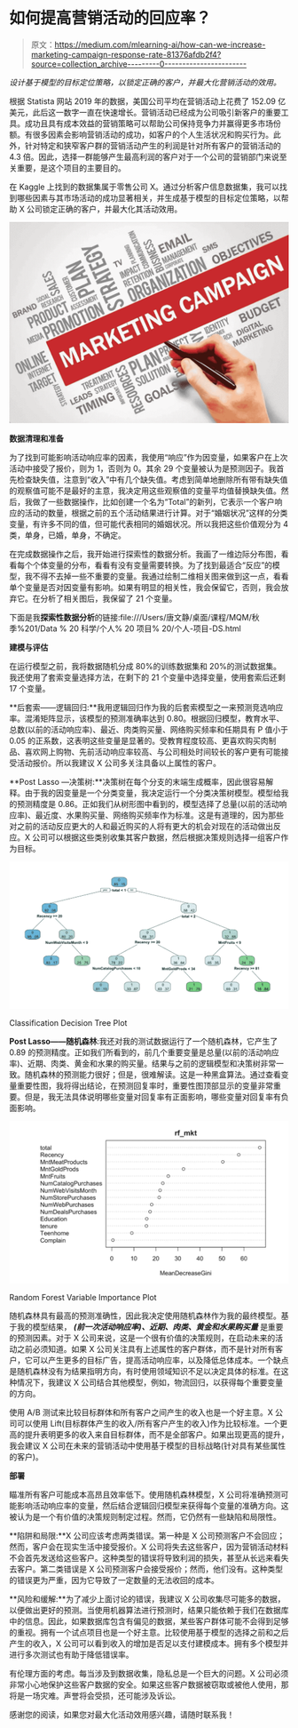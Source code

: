 # 如何提高营销活动的回应率？

> 原文：<https://medium.com/mlearning-ai/how-can-we-increase-marketing-campaign-response-rate-81376afdb2f4?source=collection_archive---------0----------------------->

*设计基于模型的目标定位策略，以锁定正确的客户，并最大化营销活动的效用。*

根据 Statista 网站 2019 年的数据，美国公司平均在营销活动上花费了 152.09 亿美元，此后这一数字一直在快速增长。营销活动已经成为公司吸引新客户的重要工具。成功且具有成本效益的营销策略可以帮助公司保持竞争力并赢得更多市场份额。有很多因素会影响营销活动的成功，如客户的个人生活状况和购买行为。此外，针对特定和狭窄客户群的营销活动产生的利润是针对所有客户的营销活动的 4.3 倍。因此，选择一群能够产生最高利润的客户对于一个公司的营销部门来说至关重要，是这个项目的主要目的。

在 Kaggle 上找到的数据集属于零售公司 X。通过分析客户信息数据集，我可以找到哪些因素与其市场活动的成功显著相关，并生成基于模型的目标定位策略，以帮助 X 公司锁定正确的客户，并最大化其活动效用。

![](img/712dc7c8eb93073f8b828f850b8aae95.png)

**数据清理和准备**

为了找到可能影响活动响应率的因素，我使用“响应”作为因变量，如果客户在上次活动中接受了报价，则为 1，否则为 0。其余 29 个变量被认为是预测因子。我首先检查缺失值，注意到“收入”中有几个缺失值。考虑到简单地删除所有带有缺失值的观察值可能不是最好的主意，我决定用这些观察值的变量平均值替换缺失值。然后，我做了一些数据操作，比如创建一个名为“Total”的新列，它表示一个客户响应的活动的数量，根据之前的五个活动结果进行计算。对于“婚姻状况”这样的分类变量，有许多不同的值，但可能代表相同的婚姻状况。所以我把这些价值观分为 4 类，单身，已婚，单身，不确定。

在完成数据操作之后，我开始进行探索性的数据分析。我画了一维边际分布图，看看每个个体变量的分布，看看有没有变量需要转换。为了找到最适合“反应”的模型，我不得不去掉一些不重要的变量。我通过绘制二维相关图来做到这一点，看看单个变量是否对因变量有影响。如果有明显的相关性，我会保留它，否则，我会放弃它。在分析了相关图后，我保留了 21 个变量。

下面是我**探索性数据分析**的链接:file:///Users/唐文静/桌面/课程/MQM/秋季%201/Data % 20 科学/个人% 20 项目% 20/个人-项目-DS.html

**建模与评估**

在运行模型之前，我将数据随机分成 80%的训练数据集和 20%的测试数据集。我还使用了套索变量选择方法，在剩下的 21 个变量中选择变量，使用套索后还剩 17 个变量。

**后套索——逻辑回归:**我用逻辑回归作为我的后套索模型之一来预测竞选响应率。混淆矩阵显示，该模型的预测准确率达到 0.80。根据回归模型，教育水平、总数(以前的活动响应率)、最近、肉类购买量、网络购买频率和任期具有 P 值小于 0.05 的正系数，这表明这些变量是显著的。受教育程度较高、更喜欢购买肉制品、喜欢网上购物、先前活动响应率较高、与公司相处时间较长的客户更有可能接受活动报价。所以我建议 X 公司多关注具备以上属性的客户。

**Post Lasso —决策树:**决策树在每个分支的末端生成概率，因此很容易解释。由于我的因变量是一个分类变量，我决定运行一个分类决策树模型。模型给我的预测精度是 0.86。正如我们从树形图中看到的，模型选择了总量(以前的活动响应率)、最近度、水果购买量、网络购买频率作为标准。这是有道理的，因为那些对之前的活动反应更大的人和最近购买的人将有更大的机会对现在的活动做出反应。X 公司可以根据这些类别收集其客户数据，然后根据决策规则选择一组客户作为目标。

![](img/5b19759efc5d6cae473f609d0521fd3b.png)

Classification Decision Tree Plot

**Post Lasso——随机森林**:我还对我的测试数据运行了一个随机森林，它产生了 0.89 的预测精度。正如我们所看到的，前几个重要变量是总量(以前的活动响应率)、近期、肉类、黄金和水果的购买量。结果与之前的逻辑模型和决策树非常一致。随机森林的预测能力很好；但是，很难解读。这是一种黑盒算法。通过查看变量重要性图，我将得出结论，在预测回复率时，重要性图顶部显示的变量非常重要。但是，我无法具体说明哪些变量对回复率有正面影响，哪些变量对回复率有负面影响。

![](img/e4ec35481b995496bcad37d139c6eded.png)

Random Forest Variable Importance Plot

随机森林具有最高的预测准确性，因此我决定使用随机森林作为我的最终模型。基于我的模型结果， ***(前一次活动响应率)、近期、肉类、黄金和水果购买量*** 是重要的预测因素。对于 X 公司来说，这是一个很有价值的决策规则，在启动未来的活动之前必须知道。如果 X 公司关注具有上述属性的客户群体，而不是针对所有客户，它可以产生更多的目标广告，提高活动响应率，以及降低总体成本。一个缺点是随机森林没有为结果指明方向，有时使用领域知识不足以决定具体的标准。在这种情况下，我建议 X 公司结合其他模型，例如，物流回归，以获得每个重要变量的方向。

使用 A/B 测试来比较目标群体和所有客户之间产生的收入也是一个好主意。X 公司可以使用 Lift(目标群体产生的收入/所有客户产生的收入)作为比较标准。一个更高的提升表明更多的收入来自目标群体，而不是全部客户。如果出现更高的提升，我会建议 X 公司在未来的营销活动中使用基于模型的目标战略(针对具有某些属性的客户)。

**部署**

瞄准所有客户可能成本高昂且效率低下。使用随机森林模型，X 公司将准确预测可能影响活动响应率的变量，然后结合逻辑回归模型来获得每个变量的准确方向。这被认为是一个有价值的决策规则制定过程。然而，它仍然有一些缺陷和局限性。

**陷阱和局限:**X 公司应该考虑两类错误。第一种是 X 公司预测客户不会回应；然而，客户会在现实生活中接受报价。X 公司将失去这些客户，因为营销活动材料不会首先发送给这些客户。这种类型的错误将导致利润的损失，甚至从长远来看失去客户。第二类错误是 X 公司预测客户会接受报价；然而，他们没有。这种类型的错误更为严重，因为它导致了一定数量的无法收回的成本。

**风险和缓解:**为了减少上面讨论的错误，我建议 X 公司收集尽可能多的数据，以便做出更好的预测。当使用机器算法进行预测时，结果只能依赖于我们在数据库中的信息。因此，如果数据库包含有偏见的数据，某些客户群体可能不会得到足够的重视。拥有一个试点项目也是一个好主意。比较使用基于模型的选择之前和之后产生的收入，X 公司可以看到收入的增加是否足以支付建模成本。拥有多个模型并进行多次测试也有助于降低错误率。

有伦理方面的考虑。每当涉及到数据收集，隐私总是一个巨大的问题。X 公司必须非常小心地保护这些客户数据的安全。如果这些客户数据被窃取或被他人使用，那将是一场灾难。声誉将会受损，还可能涉及诉讼。

感谢您的阅读，如果您对最大化活动效用感兴趣，请随时联系我！